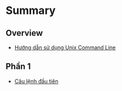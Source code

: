 # Summary

## Overview

* [Hướng dẫn sử dụng Unix Command Line](README.md)

## Phần 1

* [Câu lệnh đầu tiên](phn-1/cau-lnh-u-tien.md)

